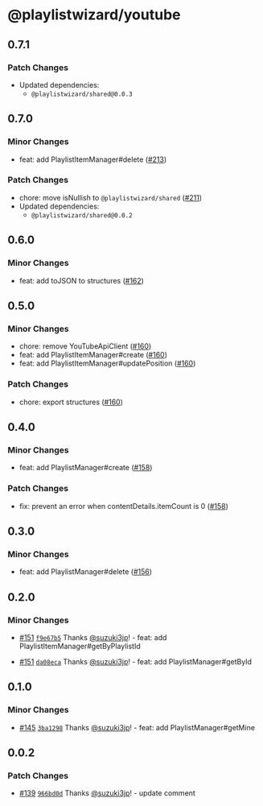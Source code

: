 # @playlistwizard/youtube

## 0.7.1

### Patch Changes

- Updated dependencies:
  - `@playlistwizard/shared@0.0.3`

## 0.7.0

### Minor Changes

- feat: add PlaylistItemManager#delete ([#213](https://github.com/suzuki3jp/PlaylistWizard/pull/213))

### Patch Changes

- chore: move isNullish to `@playlistwizard/shared` ([#211](https://github.com/suzuki3jp/PlaylistWizard/pull/211))
- Updated dependencies:
  - `@playlistwizard/shared@0.0.2`

## 0.6.0

### Minor Changes

- feat: add toJSON to structures ([#162](https://github.com/suzuki3jp/PlaylistWizard/pull/162))

## 0.5.0

### Minor Changes

- chore: remove YouTubeApiClient ([#160](https://github.com/suzuki3jp/PlaylistWizard/pull/160))
- feat: add PlaylistItemManager#create ([#160](https://github.com/suzuki3jp/PlaylistWizard/pull/160))
- feat: add PlaylistItemManager#updatePosition ([#160](https://github.com/suzuki3jp/PlaylistWizard/pull/160))

### Patch Changes

- chore: export structures ([#160](https://github.com/suzuki3jp/PlaylistWizard/pull/160))

## 0.4.0

### Minor Changes

- feat: add PlaylistManager#create ([#158](https://github.com/suzuki3jp/PlaylistWizard/pull/158))

### Patch Changes

- fix: prevent an error when contentDetails.itemCount is 0 ([#158](https://github.com/suzuki3jp/PlaylistWizard/pull/158))

## 0.3.0

### Minor Changes

- feat: add PlaylistManager#delete ([#156](https://github.com/suzuki3jp/PlaylistWizard/pull/156))

## 0.2.0

### Minor Changes

- [#151](https://github.com/suzuki3jp/PlaylistWizard/pull/151) [`f9e67b5`](https://github.com/suzuki3jp/PlaylistWizard/commit/f9e67b5148a325565ae4f86f75b98927a42e9667) Thanks [@suzuki3jp](https://github.com/suzuki3jp)! - feat: add PlaylistItemManager#getByPlaylistId

- [#151](https://github.com/suzuki3jp/PlaylistWizard/pull/151) [`da08eca`](https://github.com/suzuki3jp/PlaylistWizard/commit/da08ecaaf3ff0a4d0c7c68002a23638ce2ea7e69) Thanks [@suzuki3jp](https://github.com/suzuki3jp)! - feat: add PlaylistManager#getById

## 0.1.0

### Minor Changes

- [#145](https://github.com/suzuki3jp/PlaylistWizard/pull/145) [`3ba1298`](https://github.com/suzuki3jp/PlaylistWizard/commit/3ba12984aa6e776369425ed6ed1102e3226a5d2f) Thanks [@suzuki3jp](https://github.com/suzuki3jp)! - feat: add PlaylistManager#getMine

## 0.0.2

### Patch Changes

- [#139](https://github.com/suzuki3jp/PlaylistWizard/pull/139) [`966bd0d`](https://github.com/suzuki3jp/PlaylistWizard/commit/966bd0ddb811f674384e9167d5a048fc379aba24) Thanks [@suzuki3jp](https://github.com/suzuki3jp)! - update comment
